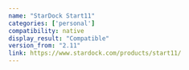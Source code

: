 ```yaml
---
name: "StarDock Start11"
categories: ['personal']
compatibility: native
display_result: "Compatible"
version_from: "2.11"
link: https://www.stardock.com/products/start11/
---
```

